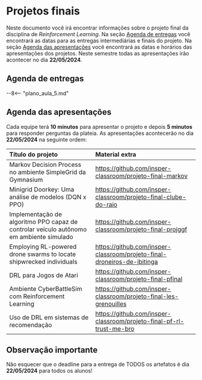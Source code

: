 # Projetos finais

Neste documento você irá encontrar informações sobre o projeto final da disciplina de *Reinforcement Learning*. Na seção [Agenda de entregas](#agenda-de-entregas) você encontrará as datas para as entregas intermediárias e finais do projeto. Na seção [Agenda das apresentações](#agenda-das-apresentações) você encontrará as datas e horários das apresentações dos projetos. Neste semestre todas as apresentações irão acontecer no dia **22/05/2024**.

## Agenda de entregas

--8<-- "plano_aula_5.md"

## Agenda das apresentações

Cada equipe terá **10 minutos** para apresentar o projeto e depois **5 minutos**  para responder perguntas da plateia. As apresentações acontecerão no dia **22/05/2024** na seguinte ordem:

| Título do projeto | Material extra |
|:------------------|:-----------------------------------|
|Markov Decision Process no ambiente SimpleGrid da Gymnasium | https://github.com/insper-classroom/projeto-final-markov|
|Minigrid Doorkey: Uma análise de modelos (DQN x PPO) | https://github.com/insper-classroom/projeto-final-clube-do-raio|
|Implementação de algoritmo PPO capaz de controlar veículo autônomo em ambiente simulado | https://github.com/insper-classroom/projeto-final-projggf|
|Employing RL-powered drone swarms to locate shipwrecked individuals | https://github.com/insper-classroom/projeto-final-droneiros-de-ibitinga|
|DRL para Jogos de Atari |https://github.com/insper-classroom/projeto-final-pfinal |
|Ambiente CyberBattleSim com Reinforcement Learning| https://github.com/insper-classroom/projeto-final-les-grenouilles|
|Uso de DRL em sistemas de recomendação | https://github.com/insper-classroom/projeto-final-pf-rl-trust-me-bro|

## Observação importante

Não esquecer que o deadline para a entrega de TODOS os artefatos é dia **22/05/2024** para todos os alunos!